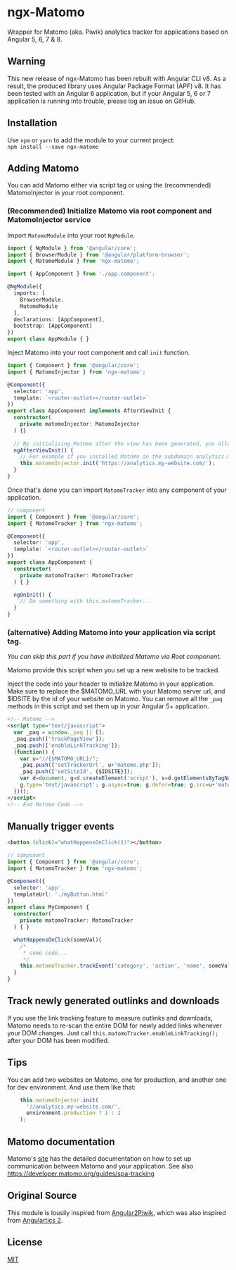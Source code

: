 # ngx-Matomo 

Wrapper for Matomo (aka. Piwik) analytics tracker for applications based on Angular 5, 6, 7 & 8.

## Warning

This new release of ngx-Matomo has been rebuilt with Angular CLI v8. As a result, the produced library uses Angular Package Format (APF) v8. It has been tested with an Angular 6 application, but if your Angular 5, 6 or 7 application is running into trouble, please log an issue on GitHub.

## Installation

Use `npm` or `yarn` to add the module to your current project:  
```npm install --save ngx-matomo```

## Adding Matomo

You can add Matomo either via script tag or using the (recommended) MatomoInjector in your root component.

### (Recommended) Initialize Matomo via root component and MatomoInjector service

Import ```MatomoModule``` into your root ```NgModule```.

```ts
import { NgModule } from '@angular/core';
import { BrowserModule } from '@angular/platform-browser';
import { MatomoModule } from 'ngx-matomo';

import { AppComponent } from './app.component';

@NgModule({
  imports: [
    BrowserModule,
    MatomoModule
  ],
  declarations: [AppComponent],
  bootstrap: [AppComponent]
})
export class AppModule { }
```

Inject Matomo into your root component and call `init` function.

```ts
import { Component } from '@angular/core';
import { MatomoInjector } from 'ngx-matomo';

@Component({
  selector: 'app',
  template: `<router-outlet></router-outlet>`
})
export class AppComponent implements AfterViewInit {
  constructor(
    private matomoInjector: MatomoInjector
  ) {}
  
  // By initializing Matomo after the view has been generated, you allow Matomo to track outlinks generated on the first view.
  ngAfterViewInit() {
    // For example if you installed Matomo in the subdomain analytics.my-website.com on https
    this.matomoInjector.init('https://analytics.my-website.com/');
  }
}
```

Once that's done you can import ```MatomoTracker``` into any component of your application.

```ts
// component
import { Component } from '@angular/core';
import { MatomoTracker } from 'ngx-matomo';

@Component({
  selector: 'app',
  template: `<router-outlet></router-outlet>`
})
export class AppComponent {
  constructor(
    private matomoTracker: MatomoTracker
  ) { }

  ngOnInit() {
    // Do something with this.matomoTracker...
  }
}
```

### (alternative) Adding Matomo into your application via script tag.
*You can skip this part if you have initialized Matomo via Root component.*

Matomo provide this script when you set up a new website to be tracked.

Inject the code into your header to initialize Matomo in your application.  
Make sure to replace the $MATOMO_URL with your Matomo server url, and $IDSITE by the id of your website on Matomo. 
You can remove all the `_paq` methods in this script and set them up in your Angular 5+ application. 

```html
<!-- Matomo -->
<script type="text/javascript">
  var _paq = window._paq || [];
  _paq.push(['trackPageView']);
  _paq.push(['enableLinkTracking']);
  (function() {
    var u="//{$MATOMO_URL}/";
    _paq.push(['setTrackerUrl', u+'matomo.php']);
    _paq.push(['setSiteId', {$IDSITE}]);
    var d=document, g=d.createElement('script'), s=d.getElementsByTagName('script')[0];
    g.type='text/javascript'; g.async=true; g.defer=true; g.src=u+'matomo.js'; s.parentNode.insertBefore(g,s);
  })();
</script>
<!-- End Matomo Code -->
```

## Manually trigger events

```html
<button (click)="whatHappensOnClick(1)"></button>
```

```ts
// component
import { Component } from '@angular/core';
import { MatomoTracker } from 'ngx-matomo';

@Component({
  selector: 'app',
  templateUrl: './myButton.html'
})
export class MyComponent {
  constructor(
    private matomoTracker: MatomoTracker
  ) { }

  whatHappensOnClick(someVal){
    /*
     * some code...
     */
    this.matomoTracker.trackEvent('category', 'action', 'name', someVal);
  }
}
```

## Track newly generated outlinks and downloads
If you use the link tracking feature to measure outlinks and downloads, Matomo needs to re-scan the entire DOM for newly added links whenever your DOM changes.
Just call ```this.matomoTracker.enableLinkTracking();``` after your DOM has been modified.

## Tips
You can add two websites on Matomo, one for production, and another one for dev environment. And use them like that: 

```ts
    this.matomoInjector.init(
      '//analytics.my-website.com/',
      environment.production ? 1 : 2
    );
```

## Matomo documentation
Matomo's [site](https://developer.matomo.org/guides/tracking-javascript-guide) has the detailed documentation on how to set up communication between Matomo and your application.
See also https://developer.matomo.org/guides/spa-tracking

## Original Source
This module is lousily inspired from [Angular2Piwik](https://github.com/awronka/Angular2Piwik), which was also inspired from [Angulartics 2](https://github.com/angulartics/angulartics2).

## License

[MIT](LICENSE)
